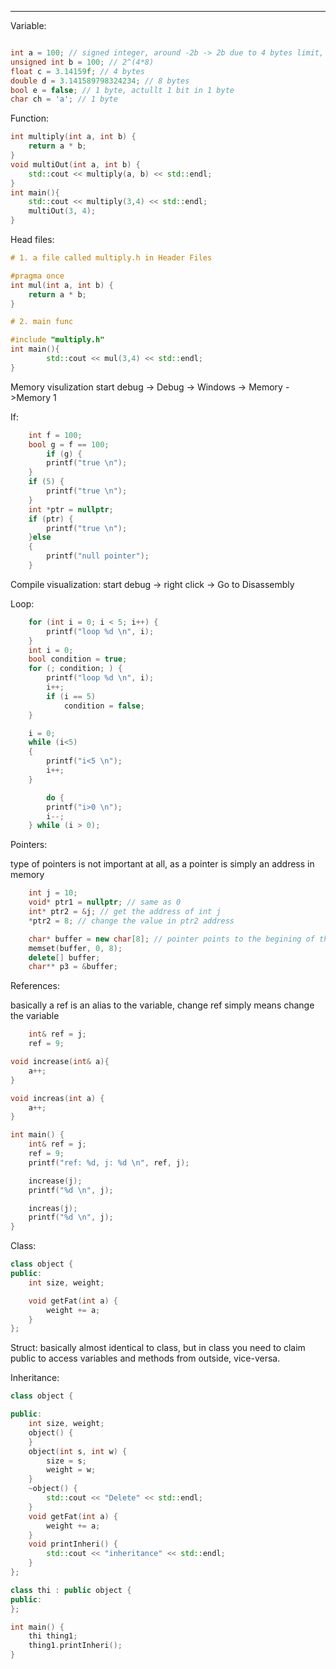 ----

Variable:
```C++

int a = 100; // signed integer, around -2b -> 2b due to 4 bytes limit, 2^(4*8-1)
unsigned int b = 100; // 2^(4*8)
float c = 3.14159f; // 4 bytes
double d = 3.141589798324234; // 8 bytes
bool e = false; // 1 byte, actullt 1 bit in 1 byte
char ch = 'a'; // 1 byte
```

Function:
```C++
int multiply(int a, int b) {
	return a * b;
}
void multiOut(int a, int b) {
	std::cout << multiply(a, b) << std::endl;
}
int main(){
	std::cout << multiply(3,4) << std::endl;
	multiOut(3, 4);
}
```


Head files:
```C++
# 1. a file called multiply.h in Header Files

#pragma once
int mul(int a, int b) {
	return a * b;
}

# 2. main func

#include "multiply.h"
int main(){
		std::cout << mul(3,4) << std::endl;
}
```


Memory visulization
start debug -> Debug -> Windows -> Memory ->Memory 1

If:
```C++
	int f = 100;
	bool g = f == 100;
		if (g) {
		printf("true \n");
	}
	if (5) {
		printf("true \n");
	}
	int *ptr = nullptr;
	if (ptr) {
		printf("true \n");
	}else
	{
		printf("null pointer");
	}
```

Compile visualization:
start debug -> right click -> Go to Disassembly

Loop:
```C++
	for (int i = 0; i < 5; i++) {
		printf("loop %d \n", i);
	}
	int i = 0;
	bool condition = true;
	for (; condition; ) {
		printf("loop %d \n", i);
		i++;
		if (i == 5)
			condition = false;
	}

	i = 0;
	while (i<5)
	{
		printf("i<5 \n");
		i++;
	}

		do {
		printf("i>0 \n");
		i--;
	} while (i > 0);
```

Pointers:

type of pointers is not important at all, as a pointer is simply an address in memory

```C++
	int j = 10;
	void* ptr1 = nullptr; // same as 0
	int* ptr2 = &j; // get the address of int j 
	*ptr2 = 8; // change the value in ptr2 address

	char* buffer = new char[8]; // pointer points to the begining of this 8 bytes memory block
	memset(buffer, 0, 8);
	delete[] buffer;
	char** p3 = &buffer;
```

References:

basically a ref is an alias to the variable, change ref simply means change the variable

```C++
	int& ref = j;
	ref = 9;
```

```C++
void increase(int& a){
	a++;
}

void increas(int a) {
	a++;
}

int main() {
	int& ref = j;
	ref = 9;
	printf("ref: %d, j: %d \n", ref, j);

	increase(j);
	printf("%d \n", j);

	increas(j);
	printf("%d \n", j);
}
```

Class:
```C++
class object {
public:
	int size, weight;

	void getFat(int a) {
		weight += a;
	}
};
```

Struct:
basically almost identical to class, but in class you need to claim public to access variables and methods from outside, vice-versa.

Inheritance:
```C++
class object {

public:
	int size, weight;
	object() {
	}
	object(int s, int w) {
		size = s;
		weight = w;
	}
	~object() {
		std::cout << "Delete" << std::endl;
	}
	void getFat(int a) {
		weight += a;
	}
	void printInheri() {
		std::cout << "inheritance" << std::endl;
	}
};

class thi : public object {
public:
};

int main() {
	thi thing1;
	thing1.printInheri();
}
```















